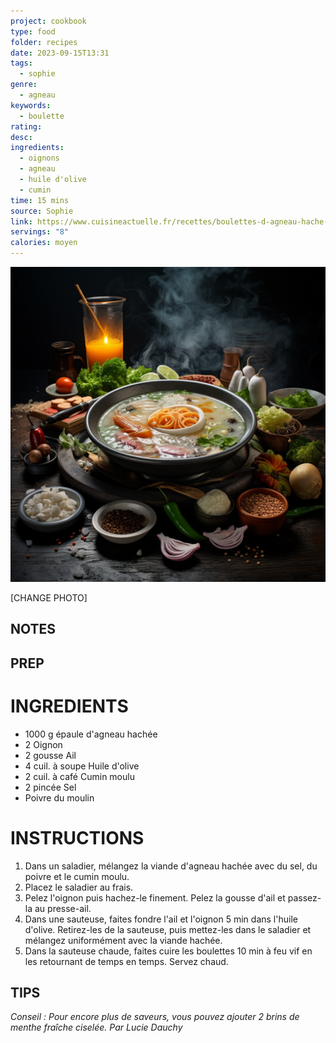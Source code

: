 ```yaml
---
project: cookbook
type: food
folder: recipes
date: 2023-09-15T13:31
tags:
  - sophie
genre:
  - agneau
keywords:
  - boulette
rating: 
desc: 
ingredients:
  - oignons
  - agneau
  - huile d'olive
  - cumin
time: 15 mins
source: Sophie
link: https://www.cuisineactuelle.fr/recettes/boulettes-d-agneau-hache-209276
servings: "8"
calories: moyen
---
```


![IMAGE](_default.png)


[CHANGE PHOTO]


## NOTES




## PREP


# INGREDIENTS

- 1000 g épaule d'agneau hachée
- 2 Oignon
- 2 gousse Ail
- 4 cuil. à soupe Huile d'olive
- 2 cuil. à café Cumin moulu
- 2 pincée Sel
- Poivre du moulin


# INSTRUCTIONS

1. Dans un saladier, mélangez la viande d'agneau hachée avec du sel, du poivre et le cumin moulu.
2. Placez le saladier au frais.
3. Pelez l'oignon puis hachez-le finement. Pelez la gousse d'ail et passez-la au presse-ail.
4. Dans une sauteuse, faites fondre l'ail et l'oignon 5 min dans l'huile d'olive. Retirez-les de la sauteuse, puis mettez-les dans le saladier et mélangez uniformément avec la viande hachée.
5. Dans la sauteuse chaude, faites cuire les boulettes 10 min à feu vif en les retournant de temps en temps. Servez chaud.


## TIPS


_Conseil : Pour encore plus de saveurs, vous pouvez ajouter 2 brins de menthe fraîche ciselée._
_Par Lucie Dauchy_





